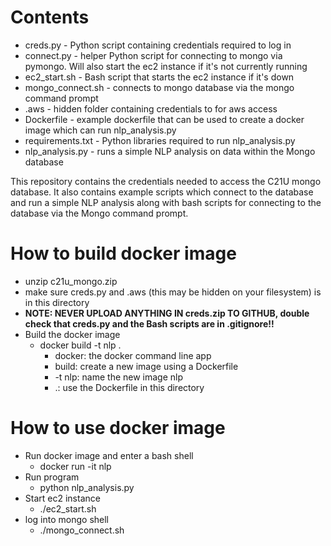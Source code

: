 # Contents
* creds.py - Python script containing credentials required to log in
* connect.py - helper Python script for connecting to mongo via pymongo. Will also start the ec2 instance if it's not currently running
* ec2_start.sh - Bash script that starts the ec2 instance if it's down
* mongo_connect.sh - connects to mongo database via the mongo command prompt
* .aws - hidden folder containing credentials to for aws access
* Dockerfile - example dockerfile that can be used to create a docker image which can run nlp_analysis.py
* requirements.txt - Python libraries required to run nlp_analysis.py
* nlp_analysis.py - runs a simple NLP analysis on data within the Mongo database

This repository contains the credentials needed to access the C21U mongo database. It also contains example scripts which connect to the database and run a simple NLP analysis along with bash scripts for connecting to the database via the Mongo command prompt.

# How to build docker image
* unzip c21u_mongo.zip
* make sure creds.py and .aws (this may be hidden on your filesystem) is in this directory
* **NOTE: NEVER UPLOAD ANYTHING IN creds.zip TO GITHUB, double check that creds.py and the Bash scripts are in .gitignore!!**
* Build the docker image
    * docker build -t nlp .
        * docker: the docker command line app
        * build: create a new image using a Dockerfile
        * -t nlp: name the new image nlp
        * .: use the Dockerfile in this directory

# How to use docker image
* Run docker image and enter a bash shell
    * docker run -it nlp
* Run program
    * python nlp_analysis.py
* Start ec2 instance
    * ./ec2_start.sh
* log into mongo shell
    * ./mongo_connect.sh
